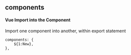 ## components
#### Vue Import into the Component
Import one component into another, within export statement
```
components: {
	${1:New},
},
```
